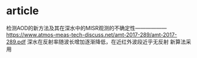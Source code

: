 # article
检测AOD的新方法及其在深水中的MISR观测的不确定性——————https://www.atmos-meas-tech-discuss.net/amt-2017-289/amt-2017-289.pdf
深水在反射率随波长增加逐渐降低，在近红外波段近乎无反射
新算法采用
